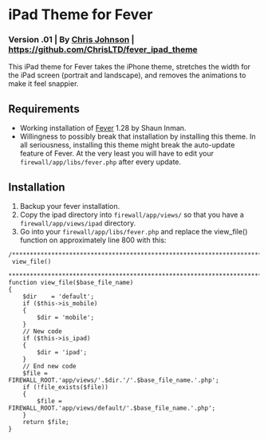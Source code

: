 # iPad Theme for Fever
### Version .01 | By [Chris Johnson](http://chrisltd.com) | https://github.com/ChrisLTD/fever_ipad_theme

This iPad theme for Fever takes the iPhone theme, stretches the width for the iPad screen (portrait and landscape), and removes the animations to make it feel snappier.

## Requirements
* Working installation of [Fever](http://feedafever.com/) 1.28 by Shaun Inman.
* Willingness to possibly break that installation by installing this theme. In all seriousness, installing this theme might break the auto-update feature of Fever. At the very least you will have to edit your `firewall/app/libs/fever.php` after every update.

## Installation
1. Backup your fever installation.
2. Copy the ipad directory into `firewall/app/views/` so that you have a `firewall/app/views/ipad` directory.
3. Go into your `firewall/app/libs/fever.php` and replace the view_file() function on approximately line 800 with this:
```
/**************************************************************************
 view_file()
 **************************************************************************/
function view_file($base_file_name)
{
	$dir	= 'default';
	if ($this->is_mobile)
	{
		$dir = 'mobile';
	}
	// New code
	if ($this->is_ipad)
	{
		$dir = 'ipad';
	}
	// End new code
	$file = FIREWALL_ROOT.'app/views/'.$dir.'/'.$base_file_name.'.php';
	if (!file_exists($file))
	{
		$file = FIREWALL_ROOT.'app/views/default/'.$base_file_name.'.php';
	}
	return $file;
}
```